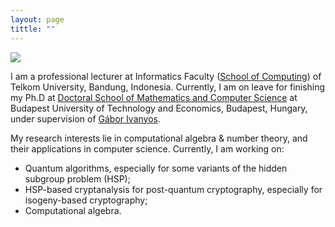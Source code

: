 ```yaml
---
layout: page
tittle: ""
---
```


<img src="https://imranjhey.github.io/github.jpg"
     widht="300"
     height= "auto" />


     
I am a professional lecturer at Informatics Faculty ([School of Computing](https://telkomuniversity.ac.id/en/school-of-informatics/)) of Telkom University, Bandung, Indonesia. Currently, I am on leave for finishing my Ph.D at [Doctoral School of Mathematics and Computer Science](https://doktori.math.bme.hu/english/index-E.html) at Budapest University of Technology and Economics, Budapest, Hungary, under supervision of [Gábor Ivanyos](http://old.sztaki.hu/~ivanyos/). 


My research interests lie in computational algebra & number theory, and their applications in computer science. Currently, I am working on:
- Quantum algorithms, especially for some variants of the hidden subgroup problem (HSP);
- HSP-based cryptanalysis for post-quantum cryptography, especially for isogeny-based cryptography;
- Computational algebra.
